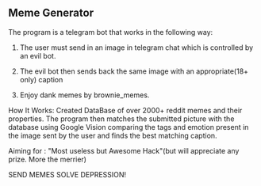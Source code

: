 ## Meme Generator 

The program is a telegram bot that works in the following way:

1) The user must send in an image in telegram chat which is controlled by an evil bot.

2) The evil bot then sends back the same image with an appropriate(18+ only) caption

3) Enjoy dank memes by brownie_memes.

How It Works:
Created DataBase of over 2000+ reddit memes and their properties.
The program then matches the submitted picture with the database using Google Vision comparing the tags and emotion present in the image sent by the user and finds the best matching caption.

Aiming for : "Most useless but Awesome Hack"(but will appreciate any prize. More the merrier)



SEND MEMES SOLVE DEPRESSION!
